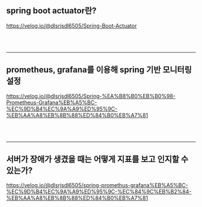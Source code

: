 ## spring boot actuator란?

<a href="https://velog.io/@dlsrjsdl6505/Spring-Boot-Actuator" target="_blank"> https://velog.io/@dlsrjsdl6505/Spring-Boot-Actuator </a>

<br><br>
****

## prometheus, grafana를 이용해 spring 기반 모니터링 설정
<a href="https://velog.io/@dlsrjsdl6505/Spring-%EA%B8%B0%EB%B0%98-Prometheus-Grafana%EB%A5%BC-%EC%9D%B4%EC%9A%A9%ED%95%9C-%EB%AA%A8%EB%8B%88%ED%84%B0%EB%A7%81" target="_blank"> https://velog.io/@dlsrjsdl6505/Spring-%EA%B8%B0%EB%B0%98-Prometheus-Grafana%EB%A5%BC-%EC%9D%B4%EC%9A%A9%ED%95%9C-%EB%AA%A8%EB%8B%88%ED%84%B0%EB%A7%81 </a>

<br><br>
****
## 서버가 장애가 생겼을 때는 어떻게 지표를 보고 인지할 수 있는가?


<a href="https://velog.io/@dlsrjsdl6505/spring-promethus-grafana%EB%A5%BC-%EC%9D%B4%EC%9A%A9%ED%95%9C-%EC%84%9C%EB%B2%84-%EB%AA%A8%EB%8B%88%ED%84%B0%EB%A7%81" target="_blank"> https://velog.io/@dlsrjsdl6505/spring-promethus-grafana%EB%A5%BC-%EC%9D%B4%EC%9A%A9%ED%95%9C-%EC%84%9C%EB%B2%84-%EB%AA%A8%EB%8B%88%ED%84%B0%EB%A7%81 </a>
